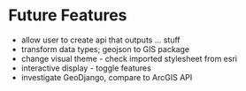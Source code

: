 # Future Features
- allow user to create api that outputs ... stuff
- transform data types; geojson to GIS package
- change visual theme - check imported stylesheet from esri
- interactive display - toggle features
- investigate GeoDjango, compare to ArcGIS API
